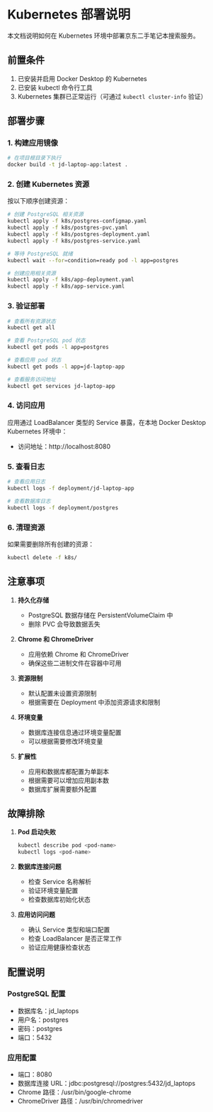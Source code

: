 # Kubernetes 部署说明

本文档说明如何在 Kubernetes 环境中部署京东二手笔记本搜索服务。

## 前置条件

1. 已安装并启用 Docker Desktop 的 Kubernetes
2. 已安装 kubectl 命令行工具
3. Kubernetes 集群已正常运行（可通过 `kubectl cluster-info` 验证）

## 部署步骤

### 1. 构建应用镜像

```bash
# 在项目根目录下执行
docker build -t jd-laptop-app:latest .
```

### 2. 创建 Kubernetes 资源

按以下顺序创建资源：

```bash
# 创建 PostgreSQL 相关资源
kubectl apply -f k8s/postgres-configmap.yaml
kubectl apply -f k8s/postgres-pvc.yaml
kubectl apply -f k8s/postgres-deployment.yaml
kubectl apply -f k8s/postgres-service.yaml

# 等待 PostgreSQL 就绪
kubectl wait --for=condition=ready pod -l app=postgres

# 创建应用相关资源
kubectl apply -f k8s/app-deployment.yaml
kubectl apply -f k8s/app-service.yaml
```

### 3. 验证部署

```bash
# 查看所有资源状态
kubectl get all

# 查看 PostgreSQL pod 状态
kubectl get pods -l app=postgres

# 查看应用 pod 状态
kubectl get pods -l app=jd-laptop-app

# 查看服务访问地址
kubectl get services jd-laptop-app
```

### 4. 访问应用

应用通过 LoadBalancer 类型的 Service 暴露，在本地 Docker Desktop Kubernetes 环境中：
- 访问地址：http://localhost:8080

### 5. 查看日志

```bash
# 查看应用日志
kubectl logs -f deployment/jd-laptop-app

# 查看数据库日志
kubectl logs -f deployment/postgres
```

### 6. 清理资源

如果需要删除所有创建的资源：

```bash
kubectl delete -f k8s/
```

## 注意事项

1. **持久化存储**
   - PostgreSQL 数据存储在 PersistentVolumeClaim 中
   - 删除 PVC 会导致数据丢失

2. **Chrome 和 ChromeDriver**
   - 应用依赖 Chrome 和 ChromeDriver
   - 确保这些二进制文件在容器中可用

3. **资源限制**
   - 默认配置未设置资源限制
   - 根据需要在 Deployment 中添加资源请求和限制

4. **环境变量**
   - 数据库连接信息通过环境变量配置
   - 可以根据需要修改环境变量

5. **扩展性**
   - 应用和数据库都配置为单副本
   - 根据需要可以增加应用副本数
   - 数据库扩展需要额外配置

## 故障排除

1. **Pod 启动失败**
   ```bash
   kubectl describe pod <pod-name>
   kubectl logs <pod-name>
   ```

2. **数据库连接问题**
   - 检查 Service 名称解析
   - 验证环境变量配置
   - 检查数据库初始化状态

3. **应用访问问题**
   - 确认 Service 类型和端口配置
   - 检查 LoadBalancer 是否正常工作
   - 验证应用健康检查状态

## 配置说明

### PostgreSQL 配置
- 数据库名：jd_laptops
- 用户名：postgres
- 密码：postgres
- 端口：5432

### 应用配置
- 端口：8080
- 数据库连接 URL：jdbc:postgresql://postgres:5432/jd_laptops
- Chrome 路径：/usr/bin/google-chrome
- ChromeDriver 路径：/usr/bin/chromedriver
